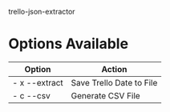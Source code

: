 trello-json-extractor

# Options Available 
| Option        | Action                   |
| ------------- | -------------------------|
| - x --extract | Save Trello Date to File |
| - c --csv     | Generate CSV File        |